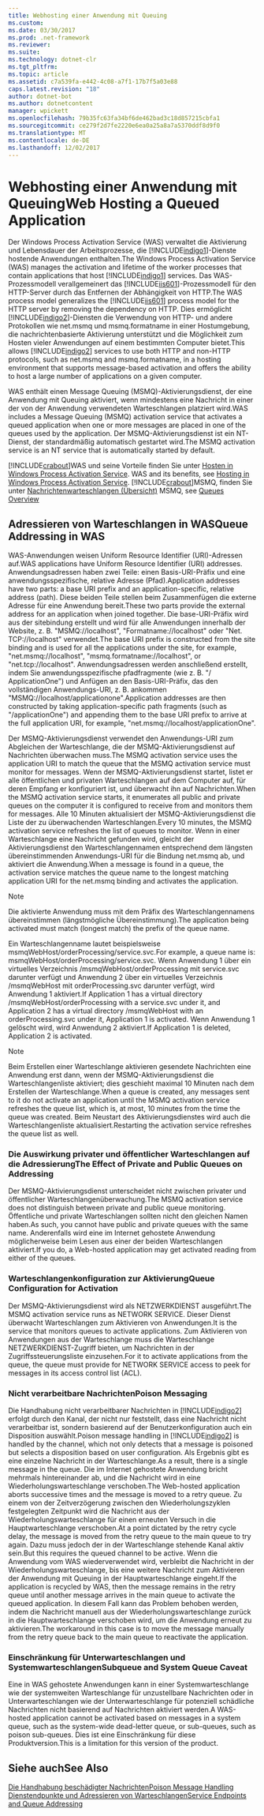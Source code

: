 ```yaml
---
title: Webhosting einer Anwendung mit Queuing
ms.custom: 
ms.date: 03/30/2017
ms.prod: .net-framework
ms.reviewer: 
ms.suite: 
ms.technology: dotnet-clr
ms.tgt_pltfrm: 
ms.topic: article
ms.assetid: c7a539fa-e442-4c08-a7f1-17b7f5a03e88
caps.latest.revision: "18"
author: dotnet-bot
ms.author: dotnetcontent
manager: wpickett
ms.openlocfilehash: 79b35fc63fa34bf6de462bad3c18d857215cbfa1
ms.sourcegitcommit: ce279f2d7fe2220e6ea0a25a8a7a5370ddf8d9f0
ms.translationtype: MT
ms.contentlocale: de-DE
ms.lasthandoff: 12/02/2017
---
```

# <a name="web-hosting-a-queued-application"></a><span data-ttu-id="527c5-102">Webhosting einer Anwendung mit Queuing</span><span class="sxs-lookup"><span data-stu-id="527c5-102">Web Hosting a Queued Application</span></span>
<span data-ttu-id="527c5-103">Der Windows Process Activation Service (WAS) verwaltet die Aktivierung und Lebensdauer der Arbeitsprozesse, die [!INCLUDE[indigo1](../../../../includes/indigo1-md.md)]-Dienste hostende Anwendungen enthalten.</span><span class="sxs-lookup"><span data-stu-id="527c5-103">The Windows Process Activation Service (WAS) manages the activation and lifetime of the worker processes that contain applications that host [!INCLUDE[indigo1](../../../../includes/indigo1-md.md)] services.</span></span> <span data-ttu-id="527c5-104">Das WAS-Prozessmodell verallgemeinert das [!INCLUDE[iis601](../../../../includes/iis601-md.md)]-Prozessmodell für den HTTP-Server durch das Entfernen der Abhängigkeit von HTTP.</span><span class="sxs-lookup"><span data-stu-id="527c5-104">The WAS process model generalizes the [!INCLUDE[iis601](../../../../includes/iis601-md.md)] process model for the HTTP server by removing the dependency on HTTP.</span></span> <span data-ttu-id="527c5-105">Dies ermöglicht [!INCLUDE[indigo2](../../../../includes/indigo2-md.md)]-Diensten die Verwendung von HTTP- und andere Protokollen wie net.msmq und msmq.formatname in einer Hostumgebung, die nachrichtenbasierte Aktivierung unterstützt und die Möglichkeit zum Hosten vieler Anwendungen auf einem bestimmten Computer bietet.</span><span class="sxs-lookup"><span data-stu-id="527c5-105">This allows [!INCLUDE[indigo2](../../../../includes/indigo2-md.md)] services to use both HTTP and non-HTTP protocols, such as net.msmq and msmq.formatname, in a hosting environment that supports message-based activation and offers the ability to host a large number of applications on a given computer.</span></span>  
  
 <span data-ttu-id="527c5-106">WAS enthält einen Message Queuing (MSMQ)-Aktivierungsdienst, der eine Anwendung mit Queuing aktiviert, wenn mindestens eine Nachricht in einer der von der Anwendung verwendeten Warteschlangen platziert wird.</span><span class="sxs-lookup"><span data-stu-id="527c5-106">WAS includes a Message Queuing (MSMQ) activation service that activates a queued application when one or more messages are placed in one of the queues used by the application.</span></span> <span data-ttu-id="527c5-107">Der MSMQ-Aktivierungsdienst ist ein NT-Dienst, der standardmäßig automatisch gestartet wird.</span><span class="sxs-lookup"><span data-stu-id="527c5-107">The MSMQ activation service is an NT service that is automatically started by default.</span></span>  
  
 [!INCLUDE[crabout](../../../../includes/crabout-md.md)]<span data-ttu-id="527c5-108">WAS und seine Vorteile finden Sie unter [Hosten in Windows Process Activation Service](../../../../docs/framework/wcf/feature-details/hosting-in-windows-process-activation-service.md).</span><span class="sxs-lookup"><span data-stu-id="527c5-108"> WAS and its benefits, see [Hosting in Windows Process Activation Service](../../../../docs/framework/wcf/feature-details/hosting-in-windows-process-activation-service.md).</span></span> [!INCLUDE[crabout](../../../../includes/crabout-md.md)]<span data-ttu-id="527c5-109">MSMQ, finden Sie unter [Nachrichtenwarteschlangen (Übersicht)](../../../../docs/framework/wcf/feature-details/queues-overview.md)</span><span class="sxs-lookup"><span data-stu-id="527c5-109"> MSMQ, see [Queues Overview](../../../../docs/framework/wcf/feature-details/queues-overview.md)</span></span>  
  
## <a name="queue-addressing-in-was"></a><span data-ttu-id="527c5-110">Adressieren von Warteschlangen in WAS</span><span class="sxs-lookup"><span data-stu-id="527c5-110">Queue Addressing in WAS</span></span>  
 <span data-ttu-id="527c5-111">WAS-Anwendungen weisen Uniform Resource Identifier (URI)-Adressen auf.</span><span class="sxs-lookup"><span data-stu-id="527c5-111">WAS applications have Uniform Resource Identifier (URI) addresses.</span></span> <span data-ttu-id="527c5-112">Anwendungsadressen haben zwei Teile: einen Basis-URI-Präfix und eine anwendungsspezifische, relative Adresse (Pfad).</span><span class="sxs-lookup"><span data-stu-id="527c5-112">Application addresses have two parts: a base URI prefix and an application-specific, relative address (path).</span></span> <span data-ttu-id="527c5-113">Diese beiden Teile stellen beim Zusammenfügen die externe Adresse für eine Anwendung bereit.</span><span class="sxs-lookup"><span data-stu-id="527c5-113">These two parts provide the external address for an application when joined together.</span></span> <span data-ttu-id="527c5-114">Die base-URI-Präfix wird aus der sitebindung erstellt und wird für alle Anwendungen innerhalb der Website, z. B. "MSMQ://localhost", "Formatname://localhost" oder "Net. TCP://localhost" verwendet.</span><span class="sxs-lookup"><span data-stu-id="527c5-114">The base URI prefix is constructed from the site binding and is used for all the applications under the site, for example, "net.msmq://localhost", "msmq.formatname://localhost", or "net.tcp://localhost".</span></span> <span data-ttu-id="527c5-115">Anwendungsadressen werden anschließend erstellt, indem Sie anwendungsspezifische pfadfragmente (wie z. B. "/ ApplicationOne") und Anfügen an den Basis-URI-Präfix, das den vollständigen Anwendungs-URI, z. B. ankommen "MSMQ://localhost/applicationone".</span><span class="sxs-lookup"><span data-stu-id="527c5-115">Application addresses are then constructed by taking application-specific path fragments (such as "/applicationOne") and appending them to the base URI prefix to arrive at the full application URI, for example, "net.msmq://localhost/applicationOne".</span></span>  
  
 <span data-ttu-id="527c5-116">Der MSMQ-Aktivierungsdienst verwendet den Anwendungs-URI zum Abgleichen der Warteschlange, die der MSMQ-Aktivierungsdienst auf Nachrichten überwachen muss.</span><span class="sxs-lookup"><span data-stu-id="527c5-116">The MSMQ activation service uses the application URI to match the queue that the MSMQ activation service must monitor for messages.</span></span> <span data-ttu-id="527c5-117">Wenn der MSMQ-Aktivierungsdienst startet, listet er alle öffentlichen und privaten Warteschlangen auf dem Computer auf, für deren Empfang er konfiguriert ist, und überwacht ihn auf Nachrichten.</span><span class="sxs-lookup"><span data-stu-id="527c5-117">When the MSMQ activation service starts, it enumerates all public and private queues on the computer it is configured to receive from and monitors them for messages.</span></span> <span data-ttu-id="527c5-118">Alle 10 Minuten aktualisiert der MSMQ-Aktivierungsdienst die Liste der zu überwachenden Warteschlangen.</span><span class="sxs-lookup"><span data-stu-id="527c5-118">Every 10 minutes, the MSMQ activation service refreshes the list of queues to monitor.</span></span> <span data-ttu-id="527c5-119">Wenn in einer Warteschlange eine Nachricht gefunden wird, gleicht der Aktivierungsdienst den Warteschlangennamen entsprechend dem längsten übereinstimmenden Anwendungs-URI für die Bindung net.msmq ab, und aktiviert die Anwendung.</span><span class="sxs-lookup"><span data-stu-id="527c5-119">When a message is found in a queue, the activation service matches the queue name to the longest matching application URI for the net.msmq binding and activates the application.</span></span>  
  
> [!NOTE]
>  <span data-ttu-id="527c5-120">Die aktivierte Anwendung muss mit dem Präfix des Warteschlangennamens übereinstimmen (längstmögliche Übereinstimmung).</span><span class="sxs-lookup"><span data-stu-id="527c5-120">The application being activated must match (longest match) the prefix of the queue name.</span></span>  
  
 <span data-ttu-id="527c5-121">Ein Warteschlangenname lautet beispielsweise msmqWebHost/orderProcessing/service.svc.</span><span class="sxs-lookup"><span data-stu-id="527c5-121">For example, a queue name is: msmqWebHost/orderProcessing/service.svc.</span></span> <span data-ttu-id="527c5-122">Wenn Anwendung 1 über ein virtuelles Verzeichnis /msmqWebHost/orderProcessing mit service.svc darunter verfügt und Anwendung 2 über ein virtuelles Verzeichnis /msmqWebHost mit orderProcessing.svc darunter verfügt, wird Anwendung 1 aktiviert.</span><span class="sxs-lookup"><span data-stu-id="527c5-122">If Application 1 has a virtual directory /msmqWebHost/orderProcessing with a service.svc under it, and Application 2 has a virtual directory /msmqWebHost with an orderProcessing.svc under it, Application 1 is activated.</span></span> <span data-ttu-id="527c5-123">Wenn Anwendung 1 gelöscht wird, wird Anwendung 2 aktiviert.</span><span class="sxs-lookup"><span data-stu-id="527c5-123">If Application 1 is deleted, Application 2 is activated.</span></span>  
  
> [!NOTE]
>  <span data-ttu-id="527c5-124">Beim Erstellen einer Warteschlange aktivieren gesendete Nachrichten eine Anwendung erst dann, wenn der MSMQ-Aktivierungsdienst die Warteschlangenliste aktiviert; dies geschieht maximal 10 Minuten nach dem Erstellen der Warteschlange.</span><span class="sxs-lookup"><span data-stu-id="527c5-124">When a queue is created, any messages sent to it do not activate an application until the MSMQ activation service refreshes the queue list, which is, at most, 10 minutes from the time the queue was created.</span></span> <span data-ttu-id="527c5-125">Beim Neustart des Aktivierungsdienstes wird auch die Warteschlangenliste aktualisiert.</span><span class="sxs-lookup"><span data-stu-id="527c5-125">Restarting the activation service refreshes the queue list as well.</span></span>  
  
### <a name="the-effect-of-private-and-public-queues-on-addressing"></a><span data-ttu-id="527c5-126">Die Auswirkung privater und öffentlicher Warteschlangen auf die Adressierung</span><span class="sxs-lookup"><span data-stu-id="527c5-126">The Effect of Private and Public Queues on Addressing</span></span>  
 <span data-ttu-id="527c5-127">Der MSMQ-Aktivierungsdienst unterscheidet nicht zwischen privater und öffentlicher Warteschlangenüberwachung.</span><span class="sxs-lookup"><span data-stu-id="527c5-127">The MSMQ activation service does not distinguish between private and public queue monitoring.</span></span> <span data-ttu-id="527c5-128">Öffentliche und private Warteschlangen sollten nicht den gleichen Namen haben.</span><span class="sxs-lookup"><span data-stu-id="527c5-128">As such, you cannot have public and private queues with the same name.</span></span> <span data-ttu-id="527c5-129">Anderenfalls wird eine im Internet gehostete Anwendung möglicherweise beim Lesen aus einer der beiden Warteschlangen aktiviert.</span><span class="sxs-lookup"><span data-stu-id="527c5-129">If you do, a Web-hosted application may get activated reading from either of the queues.</span></span>  
  
### <a name="queue-configuration-for-activation"></a><span data-ttu-id="527c5-130">Warteschlangenkonfiguration zur Aktivierung</span><span class="sxs-lookup"><span data-stu-id="527c5-130">Queue Configuration for Activation</span></span>  
 <span data-ttu-id="527c5-131">Der MSMQ-Aktivierungsdienst wird als NETZWERKDIENST ausgeführt.</span><span class="sxs-lookup"><span data-stu-id="527c5-131">The MSMQ activation service runs as NETWORK SERVICE.</span></span> <span data-ttu-id="527c5-132">Dieser Dienst überwacht Warteschlangen zum Aktivieren von Anwendungen.</span><span class="sxs-lookup"><span data-stu-id="527c5-132">It is the service that monitors queues to activate applications.</span></span> <span data-ttu-id="527c5-133">Zum Aktivieren von Anwendungen aus der Warteschlange muss die Warteschlange NETZWERKDIENST-Zugriff bieten, um Nachrichten in der Zugriffssteuerungsliste einzusehen.</span><span class="sxs-lookup"><span data-stu-id="527c5-133">For it to activate applications from the queue, the queue must provide for NETWORK SERVICE access to peek for messages in its access control list (ACL).</span></span>  
  
### <a name="poison-messaging"></a><span data-ttu-id="527c5-134">Nicht verarbeitbare Nachrichten</span><span class="sxs-lookup"><span data-stu-id="527c5-134">Poison Messaging</span></span>  
 <span data-ttu-id="527c5-135">Die Handhabung nicht verarbeitbarer Nachrichten in [!INCLUDE[indigo2](../../../../includes/indigo2-md.md)] erfolgt durch den Kanal, der nicht nur feststellt, dass eine Nachricht nicht verarbeitbar ist, sondern basierend auf der Benutzerkonfiguration auch ein Disposition auswählt.</span><span class="sxs-lookup"><span data-stu-id="527c5-135">Poison message handling in [!INCLUDE[indigo2](../../../../includes/indigo2-md.md)] is handled by the channel, which not only detects that a message is poisoned but selects a disposition based on user configuration.</span></span> <span data-ttu-id="527c5-136">Als Ergebnis gibt es eine einzelne Nachricht in der Warteschlange.</span><span class="sxs-lookup"><span data-stu-id="527c5-136">As a result, there is a single message in the queue.</span></span> <span data-ttu-id="527c5-137">Die im Internet gehostete Anwendung bricht mehrmals hintereinander ab, und die Nachricht wird in eine Wiederholungswarteschlange verschoben.</span><span class="sxs-lookup"><span data-stu-id="527c5-137">The Web-hosted application aborts successive times and the message is moved to a retry queue.</span></span> <span data-ttu-id="527c5-138">Zu einem von der Zeitverzögerung zwischen den Wiederholungszyklen festgelegten Zeitpunkt wird die Nachricht aus der Wiederholungswarteschlange für einen erneuten Versuch in die Hauptwarteschlange verschoben.</span><span class="sxs-lookup"><span data-stu-id="527c5-138">At a point dictated by the retry cycle delay, the message is moved from the retry queue to the main queue to try again.</span></span> <span data-ttu-id="527c5-139">Dazu muss jedoch der in der Warteschlange stehende Kanal aktiv sein.</span><span class="sxs-lookup"><span data-stu-id="527c5-139">But this requires the queued channel to be active.</span></span> <span data-ttu-id="527c5-140">Wenn die Anwendung vom WAS wiederverwendet wird, verbleibt die Nachricht in der Wiederholungswarteschlange, bis eine weitere Nachricht zum Aktivieren der Anwendung mit Queuing in der Hauptwarteschlange eingeht.</span><span class="sxs-lookup"><span data-stu-id="527c5-140">If the application is recycled by WAS, then the message remains in the retry queue until another message arrives in the main queue to activate the queued application.</span></span> <span data-ttu-id="527c5-141">In diesem Fall kann das Problem behoben werden, indem die Nachricht manuell aus der Wiederholungswarteschlange zurück in die Hauptwarteschlange verschoben wird, um die Anwendung erneut zu aktivieren.</span><span class="sxs-lookup"><span data-stu-id="527c5-141">The workaround in this case is to move the message manually from the retry queue back to the main queue to reactivate the application.</span></span>  
  
### <a name="subqueue-and-system-queue-caveat"></a><span data-ttu-id="527c5-142">Einschränkung für Unterwarteschlangen und Systemwarteschlangen</span><span class="sxs-lookup"><span data-stu-id="527c5-142">Subqueue and System Queue Caveat</span></span>  
 <span data-ttu-id="527c5-143">Eine in WAS gehostete Anwendungen kann in einer Systemwarteschlange wie der systemweiten Warteschlange für unzustellbare Nachrichten oder in Unterwarteschlangen wie der Unterwarteschlange für potenziell schädliche Nachrichten nicht basierend auf Nachrichten aktiviert werden.</span><span class="sxs-lookup"><span data-stu-id="527c5-143">A WAS-hosted application cannot be activated based on messages in a system queue, such as the system-wide dead-letter queue, or sub-queues, such as poison sub-queues.</span></span> <span data-ttu-id="527c5-144">Dies ist eine Einschränkung für diese Produktversion.</span><span class="sxs-lookup"><span data-stu-id="527c5-144">This is a limitation for this version of the product.</span></span>  
  
## <a name="see-also"></a><span data-ttu-id="527c5-145">Siehe auch</span><span class="sxs-lookup"><span data-stu-id="527c5-145">See Also</span></span>  
 [<span data-ttu-id="527c5-146">Die Handhabung beschädigter Nachrichten</span><span class="sxs-lookup"><span data-stu-id="527c5-146">Poison Message Handling</span></span>](../../../../docs/framework/wcf/feature-details/poison-message-handling.md)  
 [<span data-ttu-id="527c5-147">Dienstendpunkte und Adressieren von Warteschlangen</span><span class="sxs-lookup"><span data-stu-id="527c5-147">Service Endpoints and Queue Addressing</span></span>](../../../../docs/framework/wcf/feature-details/service-endpoints-and-queue-addressing.md)
